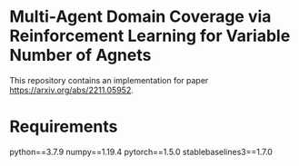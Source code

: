 # Multi-Agent Domain Coverage via Reinforcement Learning for Variable Number of Agnets

This repository contains an implementation for paper https://arxiv.org/abs/2211.05952.

# Requirements
python==3.7.9
numpy==1.19.4
pytorch==1.5.0
stablebaselines3==1.7.0
